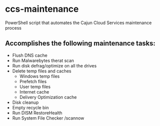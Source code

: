 # ccs-maintenance
PowerShell script that automates the Cajun Cloud Services maintenance process

## Accomplishes the following maintenance tasks:
* Flush DNS cache
* Run Malwarebytes therat scan
* Run disk defrag/optimize on all the drives
* Delete temp files and caches
  * Windows temp files
  * Prefetch files
  * User temp files
  * Internet cache
  * Delivery Optimization cache
* Disk cleanup
* Empty recycle bin
* Run DISM RestoreHealth
* Run System File Checker /scannow
